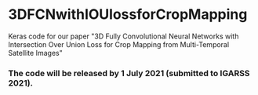 # 3DFCNwithIOUlossforCropMapping
Keras code for our paper "3D Fully Convolutional Neural Networks with Intersection Over Union Loss for Crop Mapping from Multi-Temporal Satellite Images"

### The code will be released by 1 July 2021 (submitted to IGARSS 2021).

